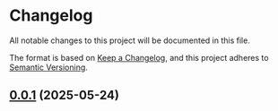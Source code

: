 # Changelog

All notable changes to this project will be documented in this
file.

The format is based on [Keep a Changelog][], and this project
adheres to [Semantic Versioning][].

[Keep a Changelog]: https://keepachangelog.com/en/1.1.0/
[Semantic Versioning]: https://semver.org/spec/v2.0.0.htmlØ

## [0.0.1] (2025-05-24)

[0.0.1]: https://github.com/tomshafer/photoutils/releases/tag/0.0.1

